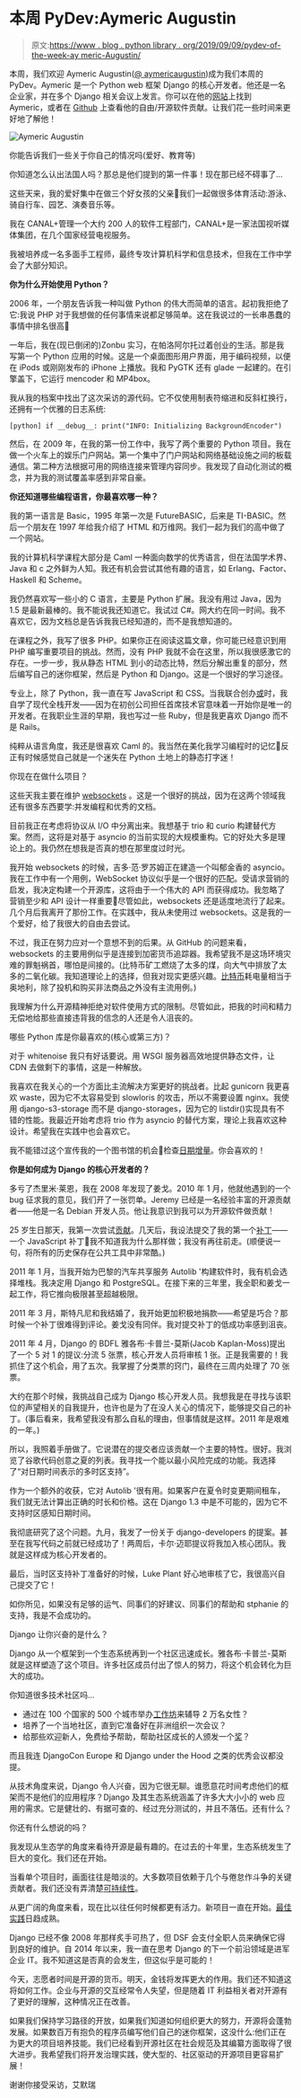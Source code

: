 # 本周 PyDev:Aymeric Augustin

> 原文:[https://www . blog . python library . org/2019/09/09/pydev-of-the-week-ay meric-Augustin/](https://www.blog.pythonlibrary.org/2019/09/09/pydev-of-the-week-aymeric-augustin/)

本周，我们欢迎 Aymeric Augustin([@ aymericaugustin](https://twitter.com/aymericaugustin))成为我们本周的 PyDev。Aymeric 是一个 Python web 框架 Django 的核心开发者。他还是一名企业家，并在多个 Django 相关会议上发言。你可以在他的[网站](https://myks.org/en/)上找到 Aymeric，或者在 [Github](https://github.com/aaugustin) 上查看他的自由/开源软件贡献。让我们花一些时间来更好地了解他！

![Aymeric Augustin](../Images/6916cb7dc2987cae60204bc171db2826.png)

你能告诉我们一些关于你自己的情况吗(爱好、教育等)

你知道怎么认出法国人吗？那总是他们提到的第一件事！现在那已经不碍事了...

这些天来，我的爱好集中在做三个好女孩的父亲🙂我们一起做很多体育活动:游泳、骑自行车、园艺、演奏音乐等。

我在 CANAL+管理一个大约 200 人的软件工程部门，CANAL+是一家法国视听媒体集团，在几个国家经营电视服务。

我被培养成一名多面手工程师，最终专攻计算机科学和信息技术，但我在工作中学会了大部分知识。

**你为什么开始使用 Python？**

2006 年，一个朋友告诉我一种叫做 Python 的伟大而简单的语言。起初我拒绝了它:我说 PHP 对于我想做的任何事情来说都足够简单。这在我说过的一长串愚蠢的事情中排名很高🙂

一年后，我在(现已倒闭的)Zonbu 实习，在帕洛阿尔托过着创业的生活。那是我写第一个 Python 应用的时候。这是一个桌面图形用户界面，用于编码视频，以便在 iPods 或刚刚发布的 iPhone 上播放。我和 PyGTK 还有 glade 一起建的。在引擎盖下，它运行 mencoder 和 MP4box。

我从我的档案中找出了这次采访的源代码。它不仅使用制表符缩进和反斜杠换行，还拥有一个优雅的日志系统:

`[python]
if __debug__:
print("INFO: Initializing BackgroundEncoder")` 

然后，在 2009 年，在我的第一份工作中，我写了两个重要的 Python 项目。我在做一个火车上的娱乐门户网站。第一个集中了门户网站和网络基础设施之间的板载通信。第二种方法根据可用的网络连接来管理内容同步。我发现了自动化测试的概念，并为我的测试覆盖率感到非常自豪。

**你还知道哪些编程语言，你最喜欢哪一种？**

我的第一语言是 Basic，1995 年第一次是 FutureBASIC，后来是 TI-BASIC。然后一个朋友在 1997 年给我介绍了 HTML 和万维网。我们一起为我们的高中做了一个网站。

我的计算机科学课程大部分是 Caml 一种面向数学的优秀语言，但在法国学术界、Java 和 c 之外鲜为人知。我还有机会尝试其他有趣的语言，如 Erlang、Factor、Haskell 和 Scheme。

我仍然喜欢写一些小的 C 语言，主要是 Python 扩展。我没有用过 Java，因为 1.5 是最新最棒的。我不能说我还知道它。我试过 C#。网大约在同一时间。我不喜欢它，因为文档总是告诉我我已经知道的，而不是我想知道的。

在课程之外，我写了很多 PHP。如果你正在阅读这篇文章，你可能已经意识到用 PHP 编写重要项目的挑战。然而，没有 PHP 我就不会在这里，所以我很感激它的存在。一步一步，我从静态 HTML 到小的动态比特，然后分解出重复的部分，然后编写自己的迷你框架，然后是 Python 和 Django。这是一个很好的学习途径。

专业上，除了 Python，我一直在写 JavaScript 和 CSS。当我联合创办[或](https://otherwise.fr/)时，我自学了现代全栈开发——因为在初创公司担任首席技术官意味着一开始你是唯一的开发者。在我职业生涯的早期，我也写过一些 Ruby，但是我更喜欢 Django 而不是 Rails。

纯粹从语言角度，我还是很喜欢 Caml 的。我当然在美化我学习编程时的记忆🙂反正有时候感觉自己就是一个迷失在 Python 土地上的静态打字迷！

你现在在做什么项目？

这些天我主要在维护 [websockets](https://websockets.readthedocs.io/en/stable/) 。这是一个很好的挑战，因为在这两个领域我还有很多东西要学:并发编程和优秀的文档。

目前我正在考虑将协议从 I/O 中分离出来。我想基于 trio 和 curio 构建替代方案。然而，这将是对基于 asyncio 的当前实现的大规模重构。它的好处大多是理论上的。我仍然在想我是否真的想在那里度过时光。

我开始 websockets 的时候，吉多·范·罗苏姆正在建造一个叫郁金香的 asyncio。我在工作中有一个用例，WebSocket 协议似乎是一个很好的匹配。受请求营销的启发，我决定构建一个开源库，这将由于一个伟大的 API 而获得成功。我忽略了营销至少和 API 设计一样重要🙂尽管如此，websockets 还是适度地流行了起来。几个月后我离开了那份工作。在实践中，我从未使用过 websockets。这是我的一个爱好，给了我很大的自由去尝试。

不过，我正在努力应对一个意想不到的后果。从 GitHub 的问题来看，websockets 的主要用例似乎是连接到加密货币追踪器。我希望我不是这场环境灾难的罪魁祸首，哪怕是间接的。(比特币矿工燃烧了太多的煤，向大气中排放了太多的二氧化碳。我知道理论上的选择，但我对现实更感兴趣。[比特币](https://digiconomist.net/bitcoin-energy-consumption)耗电量相当于奥地利，除了投机和购买非法商品之外没有主流用例。)

我理解为什么开源精神拒绝对软件使用方式的限制。尽管如此，把我的时间和精力无偿地给那些直接违背我的信念的人还是令人沮丧的。

哪些 Python 库是你最喜欢的(核心或第三方)？

对于 whitenoise 我只有好话要说。用 WSGI 服务器高效地提供静态文件，让 CDN 去做剩下的事情，这是一种解放。

我喜欢在我关心的一个方面比主流解决方案更好的挑战者。比起 gunicorn 我更喜欢 waste，因为它不太容易受到 slowloris 的攻击，所以不需要设置 nginx。我使用 django-s3-storage 而不是 django-storages，因为它的 listdir()实现具有不错的性能。我最近开始考虑将 trio 作为 asyncio 的替代方案，理论上我喜欢这种设计。希望我在实践中也会喜欢它。

我不能错过这个宣传我的一个图书馆的机会🙂检查[日期增量](https://github.com/aaugustin/datedelta)。你会喜欢的！

**你是如何成为 Django 的核心开发者的？**

多亏了杰里米·莱恩，我在 2008 年发现了姜戈。2010 年 1 月，他就他遇到的一个 bug 征求我的意见，我们开了一张罚单。Jeremy 已经是一名经验丰富的开源贡献者——他是一名 Debian 开发人员。他让我意识到我可以为开源软件做贡献！

25 岁生日那天，我第一次尝试[贡献](https://code.djangoproject.com/ticket/13362#comment:3)。几天后，我设法提交了我的第一个[补丁](https://code.djangoproject.com/ticket/13166)——一个 JavaScript 补丁🙂我不知道我为什么那样做；我没有再往前走。(顺便说一句，将所有的历史保存在公共工具中非常酷。)

2011 年 1 月，当我开始为巴黎的汽车共享服务 Autolib '构建软件时，我有机会选择堆栈。我决定用 Django 和 PostgreSQL。在接下来的三年里，我全职和姜戈一起工作，将它推向极限甚至超越极限。

2011 年 3 月，斯特凡尼和我结婚了，我开始更加积极地捐款——希望是巧合？那时候一个补丁很难得到评论。姜戈没有同伴。我对提交补丁的低成功率感到沮丧。

2011 年 4 月，Django 的 BDFL 雅各布·卡普兰-莫斯(Jacob Kaplan-Moss)提出了一个 5 对 1 的提议:分流 5 张票，核心开发人员将审核 1 张。正是我需要的！我抓住了这个机会，用了五次。我掌握了分类票的窍门，最终在三周内处理了 70 张票。

大约在那个时候，我挑战自己成为 Django 核心开发人员。我想我是在寻找与该职位的声望相关的自我提升，也许也是为了在没人关心的情况下，能够提交自己的补丁。(事后看来，我希望我没有那么自私的理由，但事情就是这样。2011 年是艰难的一年。)

所以，我照着手册做了。它说潜在的提交者应该贡献一个主要的特性。很好。我浏览了谷歌代码创意之夏的列表。我寻找一个能以最小风险完成的功能。我选择了“对日期时间表示的多时区支持”。

作为一个额外的收获，它对 Autolib '很有用。如果客户在夏令时变更期间租车，我们就无法计算出正确的时长和价格。这在 Django 1.3 中是不可能的，因为它不支持时区感知日期时间。

我彻底研究了这个问题。九月，我发了一份关于 django-developers 的提案。甚至在我写代码之前就已经成功了！两周后，卡尔·迈耶提议将我加入核心团队。我就是这样成为核心开发者的。

最后，当时区支持补丁准备好的时候，Luke Plant 好心地审核了它，我很高兴自己提交了它！

如你所见，如果没有足够的运气、同事们的好建议、同事们的帮助和 stphanie 的支持，我是不会成功的。

Django 让你兴奋的是什么？

Django 从一个框架到一个生态系统再到一个社区迅速成长。雅各布·卡普兰-莫斯就是这样塑造了这个项目。许多社区成员付出了惊人的努力，将这个机会转化为巨大的成功。

你知道很多技术社区吗...

*   通过在 100 个国家的 500 个城市举办[工作坊](https://djangogirls.org/)来辅导 2 万名女性？
*   培养了一个当地社区，直到它准备好在非洲组织一次会议？
*   给那些欢迎新人，免费给予帮助，帮助社区成长的人颁发一个[奖](https://www.djangoproject.com/foundation/prizes/)？

而且我连 DjangoCon Europe 和 Django under the Hood 之类的优秀会议都没提。

从技术角度来说，Django 令人兴奋，因为它很无聊。谁愿意花时间考虑他们的框架而不是他们的应用程序？Django 及其生态系统涵盖了许多大大小小的 web 应用的需求。它是健壮的、有据可查的、经过充分测试的，并且不落伍。还有什么？

你还有什么想说的吗？

我发现从生态学的角度来看待开源是最有趣的。在过去的十年里，生态系统发生了巨大的变化。我们还在开始。

当看单个项目时，画面往往是暗淡的。大多数项目依赖于几个与倦怠作斗争的关键贡献者。我们还没有弄清楚[可持续性](https://www.fordfoundation.org/about/library/reports-and-studies/roads-and-bridges-the-unseen-labor-behind-our-digital-infrastructure/)。

从更广阔的角度来看，现在比以往任何时候都更有活力。新项目一直在开始。[最佳实践](https://opensource.guide/)日趋成熟。

Django 已经不像 2008 年那样炙手可热了，但 DSF 会支付全职人员来确保它得到良好的维护。自 2014 年以来，我一直在思考 Django 的下一个前沿领域是进军企业 IT。我不知道这是否真的会发生，但这似乎是可能的！

今天，志愿者时间是开源的货币。明天，金钱将发挥更大的作用。我们还不知道这将如何工作。企业与开源的交互经常令人失望，但是随着 IT 利益相关者对开源有了更好的理解，这种情况正在改善。

如果我们保持学习路径的开放，如果我们知道如何组织更大的努力，开源将会蓬勃发展。如果数百万有抱负的程序员编写他们自己的迷你框架，这没什么:他们正在为更大的项目培养技能。我们已经看到开源社区在社会规范及其编纂方面取得了很大进步。我希望我们将开发治理实践，使大型的、社区驱动的开源项目更容易扩展！

谢谢你接受采访，艾默瑞